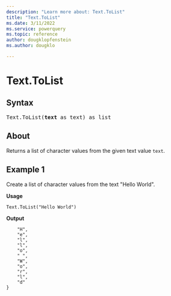 ```yaml
---
description: "Learn more about: Text.ToList"
title: "Text.ToList"
ms.date: 3/11/2022
ms.service: powerquery
ms.topic: reference
author: dougklopfenstein
ms.author: dougklo

---
```

# Text.ToList

## Syntax

<pre>
Text.ToList(<b>text</b> as text) as list
</pre>
  
## About

Returns a list of character values from the given text value `text`.

## Example 1

Create a list of character values from the text "Hello World".

**Usage**

```powerquery-m
Text.ToList("Hello World")
```

**Output**

```powerquery-m{
    "H",
    "e",
    "l",
    "l",
    "o",
    " ",
    "W",
    "o",
    "r",
    "l",
    "d"
}
```
